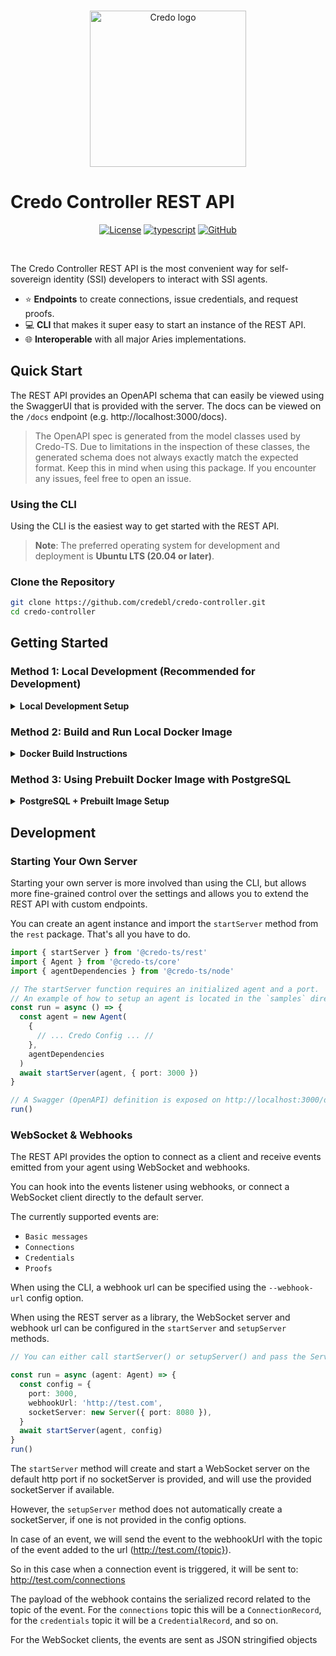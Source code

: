 <p align="center">
  <br />
  <img
    alt="Credo logo"
    src="https://raw.githubusercontent.com/openwallet-foundation/credo-ts/main/images/credo-logo.png"
    height="250px"
  />
</p>

# Credo Controller REST API

<p align="center">
  <a
    href="https://raw.githubusercontent.com/hyperledger/aries-framework-javascript-ext/main/LICENSE"
    ><img
      alt="License"
      src="https://img.shields.io/badge/License-Apache%202.0-blue.svg"
  /></a>
  <a href="https://www.typescriptlang.org/"
    ><img
      alt="typescript"
      src="https://img.shields.io/badge/%3C%2F%3E-TypeScript-%230074c1.svg"
  /></a>
  <a href="https://github.com/credebl/credo-controller"
    ><img
      alt="GitHub"
      src="https://img.shields.io/github/stars/credebl/credo-controller?style=social"
  /></a>
</p>
<br />

The Credo Controller REST API is the most convenient way for self-sovereign identity (SSI) developers to interact with SSI agents.

- ⭐ **Endpoints** to create connections, issue credentials, and request proofs.
- 💻 **CLI** that makes it super easy to start an instance of the REST API.
- 🌐 **Interoperable** with all major Aries implementations.

## Quick Start

The REST API provides an OpenAPI schema that can easily be viewed using the SwaggerUI that is provided with the server. The docs can be viewed on the `/docs` endpoint (e.g. http://localhost:3000/docs).

> The OpenAPI spec is generated from the model classes used by Credo-TS. Due to limitations in the inspection of these classes, the generated schema does not always exactly match the expected format. Keep this in mind when using this package. If you encounter any issues, feel free to open an issue.

### Using the CLI

Using the CLI is the easiest way to get started with the REST API.

> **Note**: The preferred operating system for development and deployment is **Ubuntu LTS (20.04 or later)**.

### Clone the Repository

```sh
git clone https://github.com/credebl/credo-controller.git
cd credo-controller
```

## Getting Started

### Method 1: Local Development (Recommended for Development)

<details>
<summary><strong>Local Development Setup</strong></summary>

#### Prerequisites
- Node.js version **18.19.0** (tested and recommended)
- Yarn package manager

> **Note**: This project requires Node.js 18.19.0. It has been tested and may not work properly with newer versions like Node.js 24.x.

> **Compatibility**: While Node.js 18.19.0 is recommended, the project should also work with Node.js versions >20 (major versions). However, thorough testing is recommended when using newer Node.js versions.

#### Steps

1. **Install dependencies:**
   ```sh
   yarn install
   ```

2. **Build the project:**
   ```sh
   yarn build
   ```

3. **Start development server:**
   ```sh
   yarn dev
   ```

The application will start in development mode with hot reloading enabled.

</details>

### Method 2: Build and Run Local Docker Image

<details>
<summary><strong>Docker Build Instructions</strong></summary>

If you want to build your own Docker image locally and run it:

#### Steps

1. **Build the Docker image:**
   ```sh
   docker build -t credo-controller:local .
   ```

2. **Run the container:**
   ```sh
   docker run --network host \
     -v "$(pwd)/samples/cliConfig.json:/app/cliConfig.json" \
     credo-controller:local --config /app/cliConfig.json
   ```

This method gives you full control over the Docker build process and allows you to customize the image as needed.

> **OS Compatibility**: This containerized method has been tested and works on **WSL**, **Ubuntu**, and **Fedora**. It should work on any system with Docker support.

</details>

### Method 3: Using Prebuilt Docker Image with PostgreSQL

<details>
<summary><strong>PostgreSQL + Prebuilt Image Setup</strong></summary>

This method uses the official prebuilt Docker image with a PostgreSQL database setup.

#### Prerequisites

First, you need to add these required parameters to `samples/cliConfig.json`:

```json
{
  // ...existing configuration...
  "walletConnectTimeout": 30,
  "walletMaxConnections": 90,
  "walletIdleTimeout": 30
  // ...rest of configuration...
}
```

> **Note**: These parameters are required to avoid wallet connection errors when using PostgreSQL.

#### Steps

1. **Start PostgreSQL database:**
   ```sh
   docker run --name credo-postgres -d \
     -e POSTGRES_DB=postgres \
     -e POSTGRES_USER=postgres \
     -e POSTGRES_PASSWORD=postgres \
     -p 5432:5432 \
     postgres:13
   ```

2. **Run the Credo Controller:**
   ```sh
   docker run --network host \
     -v "$(pwd)/samples/cliConfig.json:/app/cliConfig.json" \
     ghcr.io/credebl/credo-controller:latest \
     --config /app/cliConfig.json
   ```

This method uses the official prebuilt image and connects to your local PostgreSQL instance.

> **OS Compatibility**: This containerized method has been tested and works on **WSL**, **Ubuntu**, and **Fedora**. It should work on any system with Docker support.

#### Alternative: Using .env File

The repository includes an agent environment sample file. For a quick start:

1. **Rename the sample environment file:**
   ```sh
   cp .env.sample .env  # (if available in the repository)
   ```

2. **Run using the binary directly:**
   ```sh
   yarn build
   ./bin/afj-rest.js --config ./samples/cliConfig.json
   ```

</details>

## Development

### Starting Your Own Server

Starting your own server is more involved than using the CLI, but allows more fine-grained control over the settings and allows you to extend the REST API with custom endpoints.

You can create an agent instance and import the `startServer` method from the `rest` package. That's all you have to do.

```ts
import { startServer } from '@credo-ts/rest'
import { Agent } from '@credo-ts/core'
import { agentDependencies } from '@credo-ts/node'

// The startServer function requires an initialized agent and a port.
// An example of how to setup an agent is located in the `samples` directory.
const run = async () => {
  const agent = new Agent(
    {
      // ... Credo Config ... //
    },
    agentDependencies
  )
  await startServer(agent, { port: 3000 })
}

// A Swagger (OpenAPI) definition is exposed on http://localhost:3000/docs
run()
```

### WebSocket & Webhooks

The REST API provides the option to connect as a client and receive events emitted from your agent using WebSocket and webhooks.

You can hook into the events listener using webhooks, or connect a WebSocket client directly to the default server.

The currently supported events are:

- `Basic messages`
- `Connections`
- `Credentials`
- `Proofs`

When using the CLI, a webhook url can be specified using the `--webhook-url` config option.

When using the REST server as a library, the WebSocket server and webhook url can be configured in the `startServer` and `setupServer` methods.

```ts
// You can either call startServer() or setupServer() and pass the ServerConfig interface with a webhookUrl and/or a WebSocket server

const run = async (agent: Agent) => {
  const config = {
    port: 3000,
    webhookUrl: 'http://test.com',
    socketServer: new Server({ port: 8080 }),
  }
  await startServer(agent, config)
}
run()
```

The `startServer` method will create and start a WebSocket server on the default http port if no socketServer is provided, and will use the provided socketServer if available.

However, the `setupServer` method does not automatically create a socketServer, if one is not provided in the config options.

In case of an event, we will send the event to the webhookUrl with the topic of the event added to the url (http://test.com/{topic}).

So in this case when a connection event is triggered, it will be sent to: http://test.com/connections

The payload of the webhook contains the serialized record related to the topic of the event. For the `connections` topic this will be a `ConnectionRecord`, for the `credentials` topic it will be a `CredentialRecord`, and so on.

For the WebSocket clients, the events are sent as JSON stringified objects
